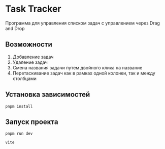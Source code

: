 # Task Tracker 

Программа для управления списком задач с управлением через Drag and Drop

## Возможности

1. Добавление задач
2. Удаление задач
3. Смена названия задачи путем двойного клика на название
4. Перетаскивание задач как в рамках одной колонки, так и между столбцами

## Установка зависимостей

```
pnpm install
```

## Запуск проекта 

```
pnpm run dev
```

```
vite
```
